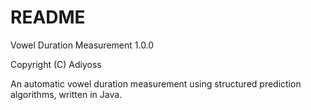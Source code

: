 README
======

Vowel Duration Measurement 1.0.0

Copyright (C) Adiyoss

An automatic vowel duration measurement using structured prediction algorithms, written in Java.